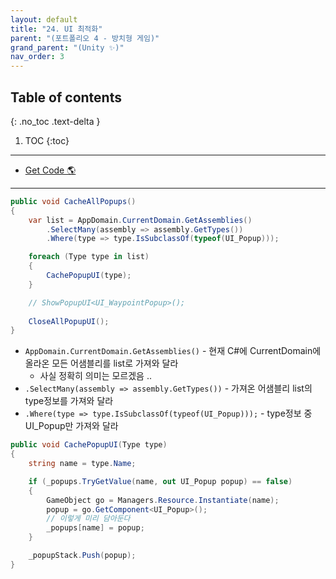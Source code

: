 ```yaml
---
layout: default
title: "24. UI 최적화"
parent: "(포트폴리오 4 - 방치형 게임)"
grand_parent: "(Unity ✨)"
nav_order: 3
---
```


## Table of contents
{: .no_toc .text-delta }

1. TOC
{:toc}

---

* [Get Code 🌎](https://github.com/Arthur880708/Unity.IncrementalGame.Example/tree/10)

---

```csharp
public void CacheAllPopups()
{
    var list = AppDomain.CurrentDomain.GetAssemblies()
        .SelectMany(assembly => assembly.GetTypes())
        .Where(type => type.IsSubclassOf(typeof(UI_Popup)));

    foreach (Type type in list)
    {
        CachePopupUI(type);
    }

    // ShowPopupUI<UI_WaypointPopup>();
    
    CloseAllPopupUI();
}
```

* `AppDomain.CurrentDomain.GetAssemblies()` - 현재 C#에 CurrentDomain에 올라온 모든 어샘블리를 list로 가져와 달라
    * 사실 정확히 의미는 모르겠음 ..
* `.SelectMany(assembly => assembly.GetTypes())` - 가져온 어샘블리 list의 type정보를 가져와 달라
* `.Where(type => type.IsSubclassOf(typeof(UI_Popup)));` - type정보 중 UI_Popup만 가져와 달라


```csharp
public void CachePopupUI(Type type)
{
    string name = type.Name;

    if (_popups.TryGetValue(name, out UI_Popup popup) == false)
    {
        GameObject go = Managers.Resource.Instantiate(name);
        popup = go.GetComponent<UI_Popup>();
        // 이렇게 미리 담아둔다
        _popups[name] = popup;
    }

    _popupStack.Push(popup);
}
```